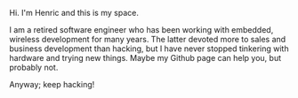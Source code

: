 Hi. I'm Henric and this is my space.

I am a retired software engineer who has been working with embedded, wireless development for many years.
The latter devoted more to sales and business development than hacking, but I have never stopped tinkering with hardware and trying new things.
Maybe my Github page can help you, but probably not.

Anyway; keep hacking!
